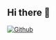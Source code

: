 ## Hi there 👋
<!--![](https://visitor-badge.laobi.icu/badge?page_id=hamid0740.hamid0740)-->
[![Github](https://img.shields.io/github/followers/hamid0740?label=Follow&style=social)](https://github.com/hamid0740)
<!--
**hamid0740/hamid0740** is a ✨ _special_ ✨ repository because its `README.md` (this file) appears on your GitHub profile.

Here are some ideas to get you started:

- 🔭 I’m currently working on ...
- 🌱 I’m currently learning ...
- 👯 I’m looking to collaborate on ...
- 🤔 I’m looking for help with ...
- 💬 Ask me about ...
- 📫 How to reach me: ...
- 😄 Pronouns: ...
- ⚡ Fun fact: ...
-->
